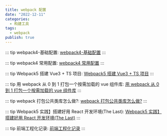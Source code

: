 ```yaml
---
title: webpack 配置
date: "2022-12-11"
categories:
  - 构建工具
tags:
  - webpack
publish: true
---
```


::: tip
webpack4-基础配置: <a href="https://blog.csdn.net/mmjinglin/article/details/83062135?utm_term=vendor%E8%AE%BE%E7%BD%AEwebpack4&utm_medium=distribute.pc_aggpage_search_result.none-task-blog-2~all~sobaiduweb~default-0-83062135&spm=3001.4430" target="_blank" >webpack4-基础配置</a>
:::

::: tip
webpack4 常用配置: <a href="https://blog.csdn.net/weixin_34186931/article/details/88009824?utm_term=vendor%E8%AE%BE%E7%BD%AEwebpack4&utm_medium=distribute.pc_aggpage_search_result.none-task-blog-2~all~sobaiduweb~default-1-88009824&spm=3001.4430" target="_blank" >webpack4 常用配置</a>
:::

::: tip
Webpack5 搭建 Vue3 + TS 项目: <a href="https://blog.csdn.net/lgno2/article/details/116457524?ops_request_misc=%257B%2522request%255Fid%2522%253A%2522164195562816780357235870%2522%252C%2522scm%2522%253A%252220140713.130102334.pc%255Fblog.%2522%257D&request_id=164195562816780357235870&biz_id=0&utm_medium=distribute.pc_search_result.none-task-blog-2~blog~first_rank_ecpm_v1~rank_v31_ecpm-2-116457524.nonecase&utm_term=webpack&spm=1018.2226.3001.4450" target="_blank" >Webpack5 搭建 Vue3 + TS 项目</a>
:::

::: tip
用 webpack 从 0 到 1 打包一个按需加载的 vue 组件库: <a href="https://juejin.cn/post/6932736907830886413" target="_blank" >用 webpack 从 0 到 1 打包一个按需加载的 vue 组件库</a>
:::

::: tip
webpack 打包公共类库怎么做?: <a href="https://juejin.cn/post/6920543483908325383" target="_blank" >webpack 打包公共类库怎么做?</a>
:::

::: tip
Webpack5 实践】搭建好用 React 开发环境(The Last): <a href="https://juejin.cn/post/6942251233868513293" target="_blank" >Webpack5 实践】搭建好用 React 开发环境(The Last)</a>
:::

::: tip
前端工程化记录: <a href="https://juejin.cn/column/7040741923262300174" target="_blank" >前端工程化记录</a>
:::
